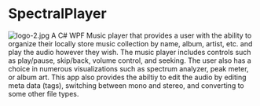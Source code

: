 # SpectralPlayer
![logo-2.jpg](https://github.com/candyskull920/SpectralPlayer/blob/master/SpectralPlayerApp/Images/PlayerUI/logo_small.png)
A C# WPF Music player that provides a user with the ability to organize their locally store music collection by name, album, artist, etc. and play the audio however they wish.
The music player includes controls such as play/pause, skip/back, volume control, and seeking.
The user also has a choice in numerous visualizations such as spectrum analyzer, peak meter, or album art.
This app also provides the abiltiy to edit the audio by editing meta data (tags), switching between mono and stereo, and converting to some other file types.

